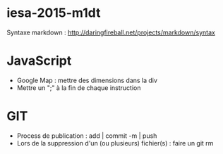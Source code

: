 # iesa-2015-m1dt 
Syntaxe markdown : http://daringfireball.net/projects/markdown/syntax

# JavaScript
* Google Map : mettre des dimensions dans la div
* Mettre un ";" à la fin de chaque instruction

# GIT
* Process de publication : add | commit -m | push
* Lors de la suppression d'un (ou plusieurs) fichier(s) : faire un git rm

